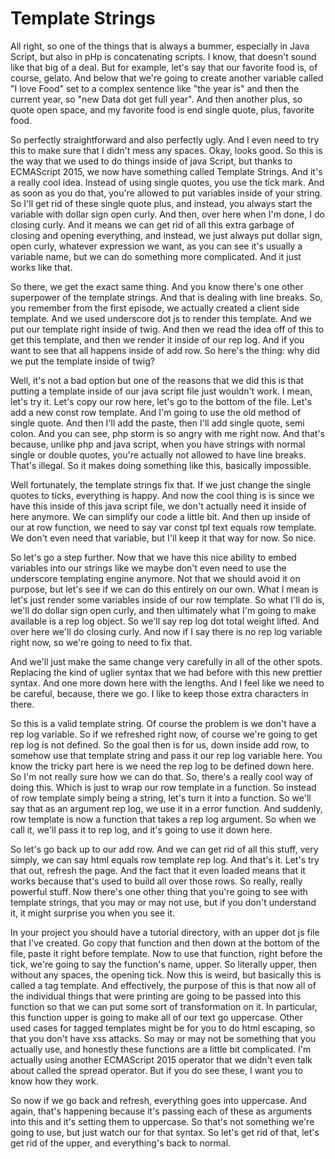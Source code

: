# Template Strings

All right, so one of the things that is always a bummer, especially in Java Script, but also in pHp is concatenating scripts. I know, that doesn't sound like that big of a deal. But for example, let's say that our favorite food is, of course, gelato. And below that we're going to create another variable called "I love Food" set to a complex sentence like "the year is" and then the current year, so "new Data dot get full year". And then another plus, so quote open space, and my favorite food is end single quote, plus, favorite food.

So perfectly straightforward and also perfectly ugly. And I even need to try this to make sure that I didn't mess any spaces. Okay, looks good. So this is the way that we used to do things inside of java Script, but thanks to ECMAScript 2015, we now have something called Template Strings. And it's a really cool idea. Instead of using single quotes, you use the tick mark. And as soon as you do that, you're allowed to put variables inside of your string. So I'll get rid of these single quote plus, and instead, you always start the variable with dollar sign open curly. And then, over here when I'm done, I do closing curly. And it means we can get rid of all this extra garbage of closing and opening everything, and instead, we just always put dollar sign, open curly, whatever expression we want, as you can see it's usually a variable name, but we can do something more complicated. And it just works like that.

So there, we get the exact same thing. And you know there's one other superpower of the template strings. And that is dealing with line breaks. So, you remember from the first episode, we actually created a client side template. And we used underscore dot js to render this template. And we put our template right inside of twig. And then we read the idea off of this to get this template, and then we render it inside of our rep log. And if you want to see that all happens inside of add row. So here's the thing: why did we put the template inside of twig?

Well, it's not a bad option but one of the reasons that we did this is that putting a template inside of our java script file just wouldn't work. I mean, let's try it. Let's copy our row here, let's go to the bottom of the file. Let's add a new const row template. And I'm going to use the old method of single quote. And then I'll add the paste, then I'll add single quote, semi colon. And you can see, php storm is so angry with me right now. And that's because, unlike php and java script, when you have strings with normal single or double quotes, you're actually not allowed to have line breaks. That's illegal. So it makes doing something like this, basically impossible.

Well fortunately, the template strings fix that. If we just change the single quotes to ticks, everything is happy. And now the cool thing is is since we have this inside of this java script file, we don't actually need it inside of here anymore. We can simplify our code a little bit. And then up inside of our at row function, we need to say var const tpl text equals row template. We don't even need that variable, but I'll keep it that way for now. So nice.

So let's go a step further. Now that we have this nice ability to embed variables into our strings like we maybe don't even need to use the underscore templating engine anymore. Not that we should avoid it on purpose, but let's see if we can do this entirely on our own. What I mean is let's just render some variables inside of our row template. So what I'll do is, we'll do dollar sign open curly, and then ultimately what I'm going to make available is a rep log object. So we'll say rep log dot total weight lifted. And over here we'll do closing curly. And now if I say there is no rep log variable right now, so we're going to need to fix that.

And we'll just make the same change very carefully in all of the other spots. Replacing the kind of uglier syntax that we had before with this new prettier syntax. And one more down here with the lengths. And I feel like we need to be careful, because, there we go. I like to keep those extra characters in there.

So this is a valid template string. Of course the problem is we don't have a rep log variable. So if we refreshed right now, of course we're going to get rep log is not defined. So the goal then is for us, down inside add row, to somehow use that template string and pass it our rep log variable here. You know the tricky part here is we need the rep log to be defined down here. So I'm not really sure how we can do that. So, there's a really cool way of doing this. Which is just to wrap our row template in a function. So instead of row template simply being a string, let's turn it into a function. So we'll say that as an argument rep log, we use it in a error function. And suddenly, row template is now a function that takes a rep log argument. So when we call it, we'll pass it to rep log, and it's going to use it down here.

So let's go back up to our add row. And we can get rid of all this stuff, very simply, we can say html equals row template rep log. And that's it. Let's try that out, refresh the page. And the fact that it even loaded means that it works because that's used to build all over those rows. So really, really powerful stuff. Now there's one other thing that you're going to see with template strings, that you may or may not use, but if you don't understand it, it might surprise you when you see it.

In your project you should have a tutorial directory, with an upper dot js file that I've created. Go copy that function and then down at the bottom of the file, paste it right before template. Now to use that function, right before the tick, we're going to say the function's name, upper. So literally upper, then without any spaces, the opening tick. Now this is weird, but basically this is called a tag template. And effectively, the purpose of this is that now all of the individual things that were printing are going to be passed into this function so that we can put some sort of transformation on it. In particular, this function upper is going to make all of our text go uppercase. Other used cases for tagged templates might be for you to do html escaping, so that you don't have xss attacks. So may or may not be something that you actually use, and honestly these functions are a little bit complicated. I'm actually using another ECMAScript 2015 operator that we didn't even talk about called the spread operator. But if you do see these, I want you to know how they work.

So now if we go back and refresh, everything goes into uppercase. And again, that's happening because it's passing each of these as arguments into this and it's setting them to uppercase. So that's not something we're going to use, but just watch our for that syntax. So let's get rid of that, let's get rid of the upper, and everything's back to normal.
